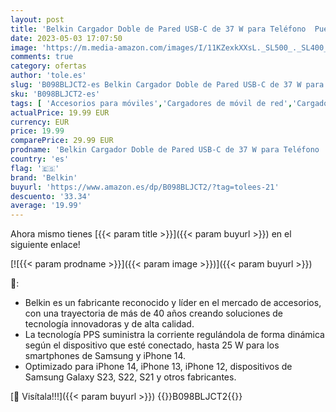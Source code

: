 ```yaml
---
layout: post
title: 'Belkin Cargador Doble de Pared USB-C de 37 W para Teléfono  Puerto USB-C PD de 25 W y Puerto USB-A de 13 W  Carga Rápida para Galaxy S23  S22  Ultra  Plus  Note 20  la Serie iPhone 14 y muchos Otros'
date: 2023-05-03 17:07:50
image: 'https://m.media-amazon.com/images/I/11KZexkXXsL._SL500_._SL400_.jpg'
comments: true
category: ofertas
author: 'tole.es'
slug: 'B098BLJCT2-es Belkin Cargador Doble de Pared USB-C de 37 W para Teléfono...'
sku: 'B098BLJCT2-es'
tags: [ 'Accesorios para móviles','Cargadores de móvil de red','Cargadores para móviles','Comunicación móvil y accesorios','Electrónica','belkin','iphone','🇪🇸', ]
actualPrice: 19.99 EUR
currency: EUR
price: 19.99
comparePrice: 29.99 EUR
prodname: 'Belkin Cargador Doble de Pared USB-C de 37 W para Teléfono  Puerto USB-C PD de 25 W y Puerto USB-A de 13 W  Carga Rápida para Galaxy S23  S22  Ultra  Plus  Note 20  la Serie iPhone 14 y muchos Otros'
country: 'es'
flag: '🇪🇸'
brand: 'Belkin'
buyurl: 'https://www.amazon.es/dp/B098BLJCT2/?tag=tolees-21'
descuento: '33.34'
average: '19.99'
---
```


Ahora mismo tienes [{{< param title >}}]({{< param buyurl >}}) en el siguiente enlace!

[![{{< param prodname >}}]({{< param image >}})]({{< param buyurl >}})

🔎:

- Belkin es un fabricante reconocido y líder en el mercado de accesorios, con una trayectoria de más de 40 años creando soluciones de tecnología innovadoras y de alta calidad.
- La tecnología PPS suministra la corriente regulándola de forma dinámica según el dispositivo que esté conectado, hasta 25 W para los smartphones de Samsung y iPhone 14.
- Optimizado para iPhone 14, iPhone 13, iPhone 12, dispositivos de Samsung Galaxy S23, S22, S21 y otros fabricantes.

[🛒 Visítala!!!]({{< param buyurl >}})
{{<world>}}B098BLJCT2{{</world>}}
